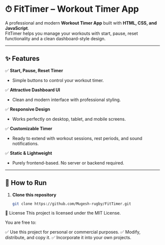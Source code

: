 # ⏱ FitTimer – Workout Timer App

A professional and modern **Workout Timer App** built with **HTML, CSS, and JavaScript**.  
FitTimer helps you manage your workouts with start, pause, reset functionality and a clean dashboard-style design.

---

## ✨ Features

✅ **Start, Pause, Reset Timer**
- Simple buttons to control your workout timer.

✅ **Attractive Dashboard UI**
- Clean and modern interface with professional styling.

✅ **Responsive Design**
- Works perfectly on desktop, tablet, and mobile screens.

✅ **Customizable Timer**
- Ready to extend with workout sessions, rest periods, and sound notifications.

✅ **Static & Lightweight**
- Purely frontend-based. No server or backend required.

---

## 🚀 How to Run

1. **Clone this repository**
   ```bash
   git clone https://github.com/Mugesh-rugby/FitTimer.git

📃 License
This project is licensed under the MIT License.

You are free to:

✅ Use this project for personal or commercial purposes.
✅ Modify, distribute, and copy it.
✅ Incorporate it into your own projects.
